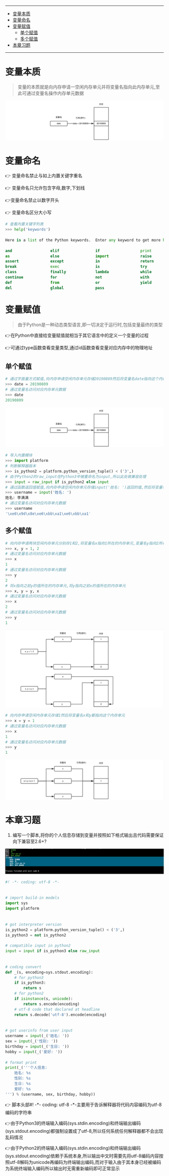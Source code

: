 ----

* [变量本质](#变量本质)
* [变量命名](#变量命名)
* [变量赋值](#变量赋值)
  * [单个赋值](#单个赋值)
  * [多个赋值](#多个赋值)
* [本章习题](#本章习题)

----

# 变量本质

> 变量的本质就是向内存申请一空闲内存单元并将变量名指向此内存单元,至此可通过变量名操作内存单元数据

![image-20190809154011634](初识变量.assets/image-20190809154011634.png)

# 变量命名

:point_right: 变量命名禁止与如上内置关键字重名

:point_right: 变量命名只允许包含字母,数字,下划线

:point_right: ​变量命名禁止以数字开头

:point_right: 变量命名区分大小写

```python
# 查看内置关键字列表
>>> help('keywords')

Here is a list of the Python keywords.  Enter any keyword to get more help.

and                 elif                if                  print
as                  else                import              raise
assert              except              in                  return
break               exec                is                  try
class               finally             lambda              while
continue            for                 not                 with
def                 from                or                  yield
del                 global              pass
```

# 变量赋值

> 由于Python是一种动态类型语言,即一切决定于运行时,包括变量最终的类型

:point_right: ​在Python中直接给变量赋值就相当于其它语言中的定义一个变量的过程

:point_right: ​可通过type函数查看变量类型,通过id函数查看变量对应内存中的物理地址

## 单个赋值

```python
# 通过字面量方式赋值,向内存申请空闲内存单元存储20190809然后将变量名date指向这个内存单元
>>> date = 20190809
# 通过变量名访问对应内存单元数据
>>> date
20190809
```

![image-20190809154011634](初识变量.assets/image-20190809154011634.png)

```python
# 导入内置模块
>>> import platform
# 判断解释器版本
>>> is_python2 = platform.python_version_tuple() < ('3',)
# 由于Python2的raw_input在Python3中被重命名为input,所以此处做兼容处理
>>> input = raw_input if is_python2 else input
# 通过函数返回值赋值,向内存申请空闲内存单元存储input('姓名: ')返回的值,然后将变量名username指向这内存单元
>>> username = input('姓名: ')
姓名: 李满满
# 通过变量名访问对应内存单元数据
>>> username
'\xe6\x9d\x8e\xe6\xbb\xa1\xe6\xbb\xa1'
```

## 多个赋值

```python
# 向内存申请两块空闲内存单元分别存1和2,将变量名x指向1所在的内存单元,变量名y指向2所在的内存单元
>>> x, y = 1, 2
# 通过变量名访问对应内存单元数据
>>> x
1
# 通过变量名访问对应内存单元数据
>>> y
2
# 将x指向之前y的值所在的内存单元,将y指向之前x的值所在的内存单元
>>> x, y = y, x
# 通过变量名访问对应内存单元数据
>>> x
2
# 通过变量名访问对应内存单元数据
>>> y
1
```

![image-20190809161055171](初识变量.assets/image-20190809161055171.png)

```python
# 向内存申请空闲内存单元存储1然后将变量名x和y都指向这个内存单元
>>> x = y = 1
# 通过变量名访问对应内存单元数据
>>> x
1
# 通过变量名访问对应内存单元数据
>>> y
1
```

![image-20190809162339036](初识变量.assets/image-20190809162339036.png)

# 本章习题

1. 编写一个脚本,将你的个人信息存储到变量并按照如下格式输出且代码需要保证向下兼容至2.6+?

![image-20190810180651173](初识变量.assets/image-20190810180651173.png)

```python
#! -*- coding: utf-8 -*-


# import build-in models
import sys
import platform


# got interpreter version
is_python2 = platform.python_version_tuple() < ('3',)
is_python3 = not is_python2

# compatible input in python2
input = input if is_python3 else raw_input


# coding convert
def _(s, encoding=sys.stdout.encoding):
    # for python3
    if is_python3:
        return s
    # for python2
    if isinstance(s, unicode):
        return s.encode(encoding)
    # utf-8 code that declared at headline
    return s.decode('utf-8').encode(encoding)


# got userinfo from user input
username = input(_('姓名: '))
sex = input(_('性别: '))
birthday = input(_('生日: '))
hobby = input(_('爱好: '))

# format print
print(_('''个人信息:
    姓名: %s
    性别: %s
    生日: %s
    爱好: %s
''') % (username, sex, birthday, hobby))
```

:point_right: ​脚本头部#! -\*- coding: utf-8 -\*-主要用于告诉解释器将代码内容编码为utf-8编码的字符串

:point_right: ​由于Python3的终端输入编码(sys.stdin.encoding)和终端输出编码(sys.stdout.encoding)都强制设置成了utf-8,所以任何系统任何解释器都不会出现乱码情况

:point_right: ​由于Python2的终端输入编码(sys.stdin.encoding)和终端输出编码(sys.stdout.encoding)依赖于系统本身,所以输出中文时需要先将utf-8编码内容按照utf-8解码为unicode再编码为终端输出编码,而对于输入由于其本身已经被编码为系统终端输入编码所以输出时无需重新编码即可正常显示

